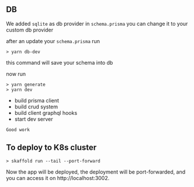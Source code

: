 ## DB

We added `sqlite` as db provider in `schema.prisma` you can change it to your custom db provider

after an update your `schema.prisma` run

```shell
> yarn db-dev
```

this command will save your schema into db

now run

```shell
> yarn generate
> yarn dev
```

- build prisma client
- build crud system
- build client graphql hooks
- start dev server

`Good work`

## To deploy to K8s cluster

```shell
> skaffold run --tail --port-forward
```

Now the app will be deployed, the deployment will be port-forwarded, and you can access it on http://localhost:3002.

